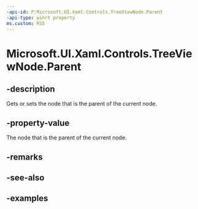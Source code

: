 ```yaml
---
-api-id: P:Microsoft.UI.Xaml.Controls.TreeViewNode.Parent
-api-type: winrt property
ms.custom: RS5
---
```

<!-- Property syntax.
public TreeViewNode Parent { get; }
-->

# Microsoft.UI.Xaml.Controls.TreeViewNode.Parent


## -description

Gets or sets the node that is the parent of the current node.


## -property-value

The node that is the parent of the current node.


## -remarks


## -see-also


## -examples


